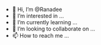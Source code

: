 - 👋 Hi, I’m @Ranadee
- 👀 I’m interested in ...
- 🌱 I’m currently learning ...
- 💞️ I’m looking to collaborate on ...
- 📫 How to reach me ...

<!---
Ranadee/Ranadee is a ✨ special ✨ repository because its `README.md` (this file) appears on your GitHub profile.
You can click the Preview link to take a look at your changes.
--->
